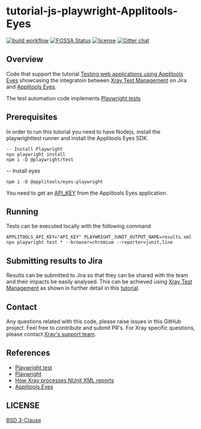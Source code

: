 # tutorial-js-playwright-Applitools-Eyes
[![build workflow](https://github.com/Xray-App/tutorial-js-playwright-Applitools-Eyes/actions/workflows/main-cloud.yml/badge.svg)](https://github.com/Xray-App/tutorial-js-playwright-Applitools-Eyes/actions/workflows/main-cloud.yml)
[![FOSSA Status](https://app.fossa.com/api/projects/git%2Bgithub.com%2FXray-App%2Ftutorial-js-playwright-selenium.svg?type=shield)](https://app.fossa.com/projects/git%2Bgithub.com%2FXray-App%2Ftutorial-js-playwright-selenium?ref=badge_shield)
[![license](https://img.shields.io/badge/License-BSD%203--Clause-green.svg)](https://opensource.org/licenses/BSD-3-Clause)
[![Gitter chat](https://badges.gitter.im/gitterHQ/gitter.png)](https://gitter.im/Xray-App/community)

## Overview
Code that support the tutorial [Testing web applications using Applitools Eyes](https://docs.getxray.app/display/XRAYCLOUD/Testing+web+applications+using+Applitools+Eyes) showcasing the integratoin between [Xray Test Management](https://www.getxray.app/) on Jira and [Applitools Eyes](https://applitools.com/products-eyes/).

The test automation code implements [Playwright tests](https://playwright.dev/docs/test-intro/)

## Prerequisites
In order to run this tutorial you need to have Nodejs, install the playwrighttest runner and install the Applitools Eyes SDK.
```
-- Install Playwright
npx playwright install
npm i -D @playwright/test
```
-- Install eyes
```
npm i -D @applitools/eyes-playwright
```
You need to get an [API_KEY](https://applitools.com/docs/topics/overview/obtain-api-key.html?Highlight=api%20key) from the Applitools Eyes application.

## Running
Tests can be executed locally with the following command
```
APPLITOOLS_API_KEY="API_KEY" PLAYWRIGHT_JUNIT_OUTPUT_NAME=results.xml npx playwright test * --browser=chromium --reporter=junit,line
```

## Submitting results to Jira

Results can be submitted to Jira so that they can be shared with the team and their impacts be easily analysed.
This can be achieved using [Xray Test Management](https://www.getxray.app/) as shown in further detail in this [tutorial](https://docs.getxray.app/display/XRAYCLOUD/Testing+web+applications+using+Applitools+Eyes).

## Contact

Any questions related with this code, please raise issues in this GitHub project. Feel free to contribute and submit PR's.
For Xray specific questions, please contact [Xray's support team](https://jira.xpand-it.com/servicedesk/customer/portal/2).

## References

- [Playwright test](https://playwright.dev/docs/test-intro/)
- [Playwright](https://playwright.dev/)
- [How Xray processes NUnit XML reports](https://docs.getxray.app/display/XRAYCLOUD/Taking+advantage+of+NUnit+XML+reports)
- [Applitools Eyes](https://applitools.com/products-eyes/)


## LICENSE

[BSD 3-Clause](LICENSE)